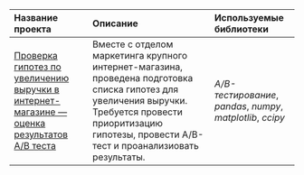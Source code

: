 | Название проекта | Описание | Используемые библиотеки | 
| :---------------------- | :---------------------- | :---------------------- |
| [Проверка гипотез по увеличению выручки в интернет-магазине — оценка результатов A/B теста](https://github.com/novad25/yandex_practikum_projects/blob/main/7.%20Принятие%20решений%20в%20бизнесе/7_a_b_test.ipynb) | Вместе с отделом маркетинга крупного интернет-магазина, проведена подготовка списка гипотез для увеличения выручки. Требуется провести приоритизацию гипотезы, провести A/B-тест и проанализиовать результаты.| *A/B-тестирование*, *pandas*, *numpy*, *matplotlib*, *ccipy* |
